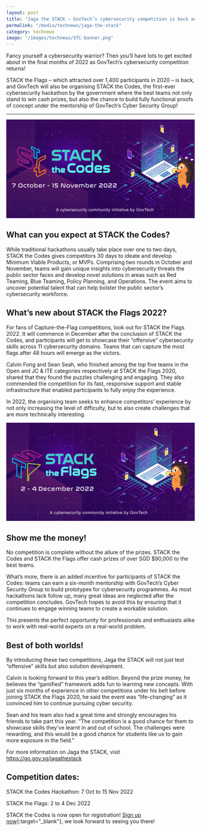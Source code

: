 ```yaml
---
layout: post
title: "Jaga the STACK – GovTech’s cybersecurity competition is back and bigger than ever!"
permalink: "/media/technews/jaga-the-stack"
category: technews
image: "/images/technews/STC-banner.png"
---
```


Fancy yourself a cybersecurity warrior? Then you’ll have lots to get excited about in the final months of 2022 as GovTech’s cybersecurity competition returns!

STACK the Flags – which attracted over 1,400 participants in 2020 – is back, and GovTech will also be organising STACK the Codes, the first-ever cybersecurity hackathon by the government where the best teams not only stand to win cash prizes, but also the chance to build fully functional proofs of concept under the mentorship of GovTech’s Cyber Security Group!


---
![Get ready for STACK the Codes!](/images/technews/STC-banner.png)
## What can you expect at STACK the Codes?  

While traditional hackathons usually take place over one to two days, STACK the Codes gives competitors 30 days to ideate and develop Minimum Viable Products, or MVPs. Comprising two rounds in October and November, teams will gain unique insights into cybersecurity threats the public sector faces and develop novel solutions in areas such as Red Teaming, Blue Teaming, Policy Planning, and Operations. The event aims to uncover potential talent that can help bolster the public sector’s cybersecurity workforce.
 
## What’s new about STACK the Flags 2022?
 
For fans of Capture-the-Flag competitions, look out for STACK the Flags 2022. It will commence in December after the conclusion of STACK the Codes, and participants will get to showcase their “offensive” cybersecurity skills across 11 cybersecurity domains. Teams that can capture the most flags after 48 hours will emerge as the victors.
 
Calvin Fong and Sean Seah, who finished among the top five teams in the Open and JC & ITE categories respectively at STACK the Flags 2020, shared that they found the puzzles challenging and engaging. They also commended the competition for its fast, responsive support and stable infrastructure that enabled participants to fully enjoy the experience. 
 
In 2022, the organising team seeks to enhance competitors’ experience by not only increasing the level of difficulty, but to also create challenges that are more technically interesting.  
 
![Get ready for STACK the Codes!](/images/technews/STF-banner.png) 
## Show me the money!
 
No competition is complete without the allure of the prizes. STACK the Codes and STACK the Flags offer cash prizes of over SGD $90,000 to the best teams.
 
What’s more, there is an added incentive for participants of STACK the Codes: teams can earn a six-month mentorship with GovTech’s Cyber Security Group to build prototypes for cybersecurity programmes. As most hackathons lack follow up, many great ideas are neglected after the competition concludes. GovTech hopes to avoid this by ensuring that it continues to engage winning teams to create a workable solution. 
 
This presents the perfect opportunity for professionals and enthusiasts alike to work with real-world experts on a real-world problem. 
 
 
## Best of both worlds!
 
By introducing these two competitions, Jaga the STACK will not just test “offensive” skills but also solution development.
 
Calvin is looking forward to this year’s edition. Beyond the prize money, he believes the “gamified” framework adds fun to learning new concepts. With just six months of experience in other competitions under his belt before joining STACK the Flags 2020, he said the event was “life-changing” as it convinced him to continue pursuing cyber security.
 
Sean and his team also had a great time and strongly encourages his friends to take part this year. “The competition is a good chance for them to showcase skills they’ve learnt in and out of school. The challenges were rewarding, and this would be a good chance for students like us to gain more exposure in the field.”
 
For more information on Jaga the STACK,  visit https://go.gov.sg/jagathestack
 
## Competition dates:
STACK the Codes Hackathon: 7 Oct to 15 Nov 2022

STACK the Flags: 2 to 4 Dec 2022
 
STACK the Codes is now open for registration! [Sign up now](https://jts.tech.gov.sg/?utm_source=technews&utm_medium=organic_post&utm_campaign=jaga_the_stack_2022){:target="_blank"}, we look forward to seeing you there!

